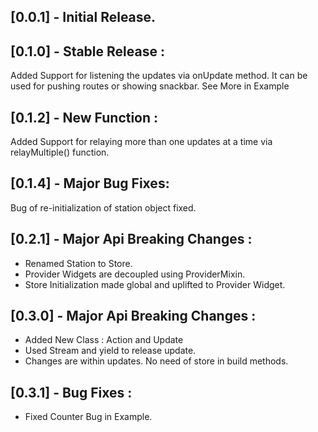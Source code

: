 ## [0.0.1] -  Initial Release.

## [0.1.0] -  Stable Release : 
Added Support for listening the updates via onUpdate method. It can be used for pushing routes or showing snackbar. See More in Example

## [0.1.2] -  New Function :
Added Support for relaying more than one updates at a time via relayMultiple() function.

## [0.1.4] -  Major Bug Fixes:
Bug of re-initialization of station object fixed.

## [0.2.1] - Major Api Breaking Changes :
- Renamed Station to Store.
- Provider Widgets are decoupled using ProviderMixin.
- Store Initialization made global and uplifted to Provider Widget.

## [0.3.0] - Major Api Breaking Changes :
- Added New Class : Action and Update
- Used Stream and yield to release update.
- Changes are within updates. No need of store in build methods.

## [0.3.1] - Bug Fixes :
- Fixed Counter Bug in Example.